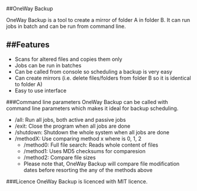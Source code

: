 ##OneWay Backup

OneWay Backup is a tool to create a mirror of folder A in folder B. It can run jobs in batch and can be run from command line.

##Features
----
* Scans for altered files and copies them only
* Jobs can be run in batches
* Can be called from console so scheduling a backup is very easy
* Can create mirrors (i.e. delete files/folders from folder B so it is identical to folder A)
* Easy to use interface

###Command line parameters
OneWay Backup can be called with command line parameters which makes it ideal for backup scheduling.
* /all: Run all jobs, both active and passive jobs
* /exit: Close the program when all jobs are done
* /shutdown: Shutdown the whole system when all jobs are done
* /methodX: Use comparing method x where is 0, 1, 2
   * /method0: Full file search: Reads whole content of files
   * /method1: Uses MD5 checksums for comparesion
   * /method2: Compare file sizes
   * Please note that, OneWay Backup will compare file modification dates before resorting the any of the methods above

###Licence
OneWay Backup is licenced with MIT licence.